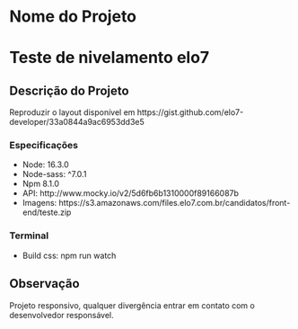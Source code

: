 # Nome do Projeto 
<h1>Teste de nivelamento elo7</h1>

## Descrição do Projeto
<p>Reproduzir o layout disponível em https://gist.github.com/elo7-developer/33a0844a9ac6953dd3e5</p>

### Especificações
<ul>
    <li>Node: 16.3.0</li>
    <li>Node-sass: ^7.0.1</li>
    <li>Npm 8.1.0</li>
    <li>API: http://www.mocky.io/v2/5d6fb6b1310000f89166087b</li>
    <li>Imagens: https://s3.amazonaws.com/files.elo7.com.br/candidatos/front-end/teste.zip</li>
</ul>

### Terminal
<ul>
    <li>Build css: npm run watch</li>
</ul>

## Observação
<p>Projeto responsivo, qualquer divergência entrar em contato com o desenvolvedor responsável.</p>

